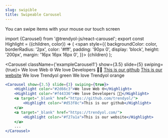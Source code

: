 ```yaml
---
slug: swipible
title: Swipeable Carousel
---
```


You can swipe items with your mouse our touch screen

import {Carousel} from '@trendyol-js/react-carousel';
export const Highlight = ({children, color}) => ( <span style={{
  backgroundColor: color,
  borderRadius: '2px',
  color: '#fff',
  padding: '90px 0',
  display: 'block',
  height: '200px',
  margin: '16px 16px 16px 0',
}}> {children} </span> );

<Carousel className={'exampleCarousel1'} show={3.5} slide={5} swiping={true}>
<Highlight color="#2d66c3">We love Web 🌐</Highlight>
<Highlight color="#f44336">We love Developers 👩🏻‍</Highlight>
<a target="_blank" href="https://github.com/trendyol/"><Highlight color="#d53f8c">This is our github</Highlight></a>
<a target="_blank" href="https://trendyol.com/"><Highlight color="#f27a1a">This is our website</Highlight></a>
<Highlight color="#16be48">We love Trendyol green</Highlight>
<Highlight color="#f27a1a">We love Trendyol orange</Highlight>
</Carousel>

```jsx
<Carousel show={3.5} slide={3} swiping={true}>
	<Highlight color="#2d66c3">We love Web 🌐</Highlight>
	<Highlight color="#f44336">We love Developers 👩🏻‍</Highlight>
	<a target="_blank" href="https://github.com/trendyol/">
		<Highlight color="#d53f8c">This is our github</Highlight>
	</a>
	<a target="_blank" href="https://trendyol.com/">
		<Highlight color="#f27a1a">This is our website</Highlight>
	</a>
	...
</Carousel>
```
